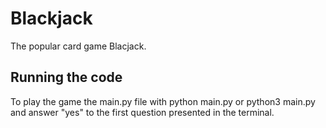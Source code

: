 # Blackjack
The popular card game Blacjack. 
## Running the code
To play the game the main.py file with python main.py or python3 main.py and answer "yes" to the first question presented in the terminal.
